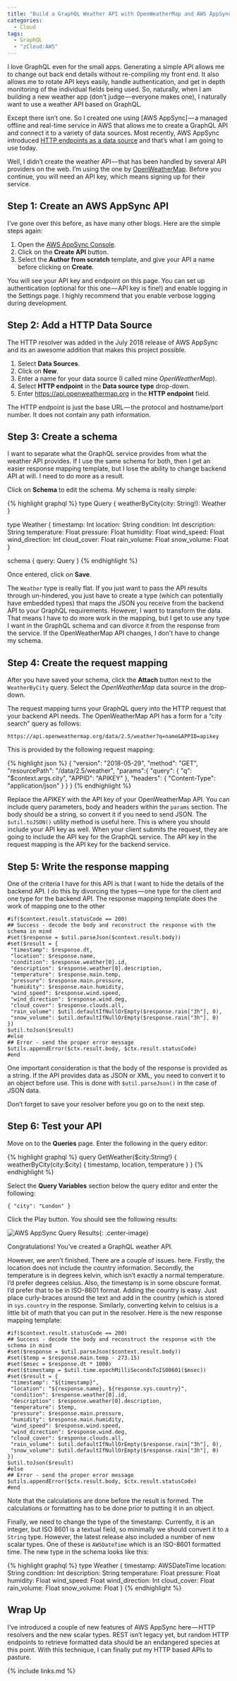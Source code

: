 ```yaml
---
title: "Build a GraphQL Weather API with OpenWeatherMap and AWS AppSync"
categories:
  - Cloud
tags:
  - GraphQL
  - "zCloud:AWS"
---
```


I love GraphQL even for the small apps. Generating a simple API allows me to change out back end details without re-compiling my front end. It also allows me to rotate API keys easily, handle authentication, and get in depth monitoring of the individual fields being used. So, naturally, when I am building a new weather app (don’t judge — everyone makes one), I naturally want to use a weather API based on GraphQL.

Except there isn’t one. So I created one using [AWS AppSync] — a managed offline and real-time service in AWS that allows me to create a GraphQL API and connect it to a variety of data sources. Most recently, AWS AppSync introduced [HTTP endpoints as a data source](https://aws.amazon.com/blogs/mobile/aws-appsync-releases-an-enhanced-no-code-graphql-api-builder-http-resolvers-new-built-in-scalar-types-and-sdk-cache-abstraction/) and that’s what I am going to use today.

Well, I didn’t create the weather API — that has been handled by several API providers on the web. I’m using the one by [OpenWeatherMap](https://openweathermap.org/). Before you continue, you will need an API key, which means signing up for their service.

## Step 1: Create an AWS AppSync API

I’ve gone over this before, as have many other blogs. Here are the simple steps again:

1. Open the [AWS AppSync Console](https://console.aws.amazon.com/appsync/home).
2. Click on the **Create API** button.
3. Select the **Author from scratch** template, and give your API a name before clicking on **Create**.

You will see your API key and endpoint on this page. You can set up authentication (optional for this one — API key is fine!) and enable logging in the Settings page. I highly recommend that you enable verbose logging during development.

## Step 2: Add a HTTP Data Source

The HTTP resolver was added in the July 2018 release of AWS AppSync and its an awesome addition that makes this project possible.

1. Select **Data Sources**.
2. Click on **New**.
3. Enter a name for your data source (I called mine _OpenWeatherMap_).
4. Select **HTTP endpoint** in the **Data source type** drop-down.
5. Enter https://api.openweathermap.org in the **HTTP endpoint** field.

The HTTP endpoint is just the base URL — the protocol and hostname/port number. It does not contain any path information.

## Step 3: Create a schema

I want to separate what the GraphQL service provides from what the weather API provides. If I use the same schema for both, then I get an easier response mapping template, but I lose the ability to change backend API at will. I need to do more as a result.

Click on **Schema** to edit the schema. My schema is really simple:

{% highlight graphql %}
type Query {
 weatherByCity(city: String!): Weather
}

type Weather {
 timestamp: Int
 location: String
 condition: Int
 description: String
 temperature: Float
 pressure: Float
 humidity: Float
 wind_speed: Float
 wind_direction: Int
 cloud_cover: Float
 rain_volume: Float
 snow_volume: Float
}

schema {
 query: Query
}
{% endhighlight %}

Once entered, click on **Save**.

The `Weather` type is really flat. If you just want to pass the API results through un-hindered, you just have to create a type (which can potentially have embedded types) that maps the JSON you receive from the backend API to your GraphQL requirements.  However, I want to transform the data. That means I have to do more work in the mapping, but I get to use any type I want in the GraphQL schema and can divorce it from the response from the service.  If the OpenWeatherMap API changes, I don't have to change my schema.

## Step 4: Create the request mapping

After you have saved your schema, click the **Attach** button next to the `WeatherByCity` query. Select the _OpenWeatherMap_ data source in the drop-down.

The request mapping turns your GraphQL query into the HTTP request that your backend API needs. The OpenWeatherMap API has a form for a “city search” query as follows:

```
https://api.openweathermap.org/data/2.5/weather?q=name&APPID=apikey
```

This is provided by the following request mapping:

{% highlight json %}
{
    "version": "2018-05-29",
    "method": "GET",
    "resourcePath": "/data/2.5/weather",
    "params":{
        "query": {
            "q": "$context.args.city",
            "APPID": "APIKEY"
        },
        "headers": {
            "Content-Type": "application/json"
        }
    }
}
{% endhighlight %}

Replace the _APIKEY_ with the API key of your OpenWeatherMap API. You can include query parameters, body and headers within the `params` section. The body should be a string, so convert it if you need to send JSON. The `$util.toJSON()` utility method is useful here. This is where you should include your API key as well. When your client submits the request, they are going to include the API key for the GraphQL service. The API key in the request mapping is the API key for the backend service.

## Step 5: Write the response mapping

One of the criteria I have for this API is that I want to hide the details of the backend API. I do this by divorcing the types — one type for the client and one type for the backend API. The response mapping template does the work of mapping one to the other

```
#if($context.result.statusCode == 200)
## Success - decode the body and reconstruct the response with the schema in mind
#set($response = $util.parseJson($context.result.body))
#set($result = {
 "timestamp": $response.dt,
 "location": $response.name,
 "condition": $response.weather[0].id,
 "description": $response.weather[0].description,
 "temperature": $response.main.temp,
 "pressure": $response.main.pressure,
 "humidity": $response.main.humidity,
 "wind_speed": $response.wind.speed,
 "wind_direction": $response.wind.deg,
 "cloud_cover": $response.clouds.all,
 "rain_volume": $util.defaultIfNullOrEmpty($response.rain["3h"], 0),
 "snow_volume": $util.defaultIfNullOrEmpty($response.rain["3h"], 0)
})
$util.toJson($result)
#else
## Error - send the proper error message
$utils.appendError($ctx.result.body, $ctx.result.statusCode)
#end
```

One important consideration is that the body of the response is provided as a string. If the API provides data as JSON or XML, you need to convert it to an object before use. This is done with `$util.parseJson()` in the case of JSON data.

Don’t forget to save your resolver before you go on to the next step.

## Step 6: Test your API

Move on to the **Queries** page. Enter the following in the query editor:

{% highlight graphql %}
query GetWeather($city:String!) {
  weatherByCity(city:$city) {
    timestamp,
    location,
    temperature
  }
}
{% endhighlight %}

Select the **Query Variables** section below the query editor and enter the following:

```
{ "city": "London" }
```

Click the Play button.  You should see the following results:

![AWS AppSync Query Results](/assets/images/2018-07-20-image1.png){: .center-image}

Congratulations! You’ve created a GraphQL weather API.

However, we aren’t finished. There are a couple of issues. here. Firstly, the location does not include the country information. Secondly, the temperature is in degrees kelvin, which isn’t exactly a normal temperature. I’d prefer degrees celsius. Also, the timestamp is in some obscure format. I’d prefer that to be in ISO-8601 format. Adding the country is easy. Just place curly-braces around the text and add in the country (which is stored in `sys.country` in the response. Similarly, converting kelvin to celsius is a little bit of math that you can put in the resolver. Here is the new response mapping template:

```
#if($context.result.statusCode == 200)
## Success - decode the body and reconstruct the response with the schema in mind
#set($response = $util.parseJson($context.result.body))
#set($temp = $response.main.temp - 273.15)
#set($msec = $response.dt * 1000)
#set($timestamp = $util.time.epochMilliSecondsToISO8601($msec))
#set($result = {
 "timestamp": "${timestamp}",
 "location": "${response.name}, ${response.sys.country}",
 "condition": $response.weather[0].id,
 "description": $response.weather[0].description,
 "temperature": $temp,
 "pressure": $response.main.pressure,
 "humidity": $response.main.humidity,
 "wind_speed": $response.wind.speed,
 "wind_direction": $response.wind.deg,
 "cloud_cover": $response.clouds.all,
 "rain_volume": $util.defaultIfNullOrEmpty($response.rain["3h"], 0),
 "snow_volume": $util.defaultIfNullOrEmpty($response.rain["3h"], 0)
})
$util.toJson($result)
#else
## Error - send the proper error message
$utils.appendError($ctx.result.body, $ctx.result.statusCode)
#end
```

Note that the calculations are done before the result is formed. The calculations or formatting has to be done prior to putting it in an object.

Finally, we need to change the type of the timestamp. Currently, it is an integer, but ISO 8601 is a textual field, so minimally we should convert it to a `String` type. However, the latest release also included a number of new scalar types. One of these is `AWSDateTime` which is an ISO-8601 formatted time. The new type in the schema looks like this:

{% highlight graphql %}
type Weather {
 timestamp: AWSDateTime
 location: String
 condition: Int
 description: String
 temperature: Float
 pressure: Float
 humidity: Float
 wind_speed: Float
 wind_direction: Int
 cloud_cover: Float
 rain_volume: Float
 snow_volume: Float
}
{% endhighlight %}

## Wrap Up

I’ve introduced a couple of new features of AWS AppSync here — HTTP resolvers and the new scalar types. REST isn’t legacy yet, but random HTTP endpoints to retrieve formatted data should be an endangered species at this point. With this technique, I can finally put my HTTP based APIs to pasture.

{% include links.md %}
